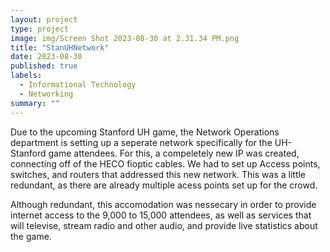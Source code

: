 ```yaml
---
layout: project
type: project
image: img/Screen Shot 2023-08-30 at 2.31.34 PM.png
title: "StanUHNetwork"
date: 2023-08-30
published: true
labels:
  - Informational Technology
  - Networking
summary: ""
---
```

Due to the upcoming Stanford UH game, the Network Operations department is setting up a seperate network specifically for the UH-Stanford game attendees. For this, a compeletely new IP was created, connecting off of the HECO fioptic cables. We had to set up Access points, switches, and routers that addressed this new network. This was a little redundant, as there are already multiple acess points set up for the crowd. 

Although redundant, this accomodation was nessecary in order to provide internet access to the 9,000 to 15,000 attendees, as well as services that will televise, stream radio and other audio, and provide live statistics about the game. 
